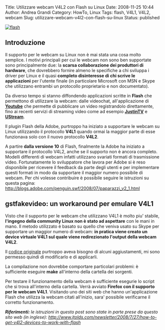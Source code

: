 Title: Utilizzare webcam V4L2 con Flash su Linux
Date: 2008-11-25 10:44
Author: Andrea Grandi
Category: HowTo, Linux
Tags: flash, V4L1, V4L2, webcam
Slug: utilizzare-webcam-v4l2-con-flash-su-linux
Status: published

[![flash]({static}/images/2008/11/flash.png)]()

## Introduzione

Il supporto per le webcam su Linux non è mai stata una cosa molto
semplice. I motivi principali per cui le webcam non sono ben supportate
sono principalmente due: la **scarsa collaborazione dei produttori di
hardware**, che dovrebbero fornire almeno le specifiche a chi sviluppa i
driver per Linux e il quasi **completo disinteresse di chi scrive le
applicazioni** per l'utente finale (in particolare Microsoft con MSN e
Skype che utilizzano entrambi un protocollo proprietario e non
documentato).

Da diverso tempo si stanno diffondendo applicazioni scritte in **Flash**
che permettono di utilizzare la webcam: dalle videochat,
all'applicazione di [**Youtube**](http://www.youtube.com/my_videos_quick_capture) che
permette di pubblicare un video registrandolo direttamente, fino ai
recenti servizi di streaming video come ad esempio [**JustinTV**](http://www.justin.tv) e
[**UStream**](http://www.ustream.tv).

Il plugin Flash della Adobe, purtroppo ha iniziato a supportare le
webcam su Linux utilizzando il protocollo **V4L1** quando ormai la
maggior parte di esse funzionava solo con il nuovo protocollo **V4L2**.

A partire **dalla versione 10** di Flash, finalmente la Adobe ha
iniziato a supportare il protocollo V4L2, anche se il supporto non è
ancora completo. Modelli differenti di webcam infatti utilizzano
svariati formati di trasmissione video. Fortunatamente lo sviluppatore
che lavora per Adobe si è reso disponibile per ricevere il feedback da
parte degli utenti e per implementare questi formati in modo da
supportare il maggior numero possibile di webcam. Per chi volesse
contribuire è possibile seguire le istruzioni su questa pagina:
<http://blogs.adobe.com/penguin.swf/2008/07/paparazzi_v2_1.html>

## gstfakevideo: un workaround per emulare V4L1

Visto che il supporto per le webcam che utilizzano V4L1 è molto piu'
stabile, **l'ingegno della community Linux non è stato ad aspettare**
con le mani in mano. Il metodo utilizzato è basato su quello che veniva
usato su Skype per supportare un maggior numero di webcam: **in pratica
viene creato un device virtuale V4L1 sul quale viene redirezionato
l'output della webcam V4L2**.

Il [codice originale](http://code.google.com/p/gstfakevideo/) purtroppo
aveva bisogno di alcuni aggiustamenti, mi sono permesso quindi di
modificarlo e di applicarli.

La compilazione non dovrebbe comportare particolari problemi: è
sufficiente eseguire **make** all'interno della cartella dei sorgenti.

Per testare il funzionamento della webcam è sufficiente esegurie lo
script che si trova all'interno della cartella. Verrà avviato **Firefox
con il supporto per le webcam V4L1**. Visitando uno dei siti web che
hanno un'applicazione Flash che utilizza la webcam citati all'inizio,
sara' possibile verificarne il corretto funzionamento.

***Riferimenti:** le istruzioni in questo post sono state in parte prese
da questo sito web (in inglese):
<http://www.jtolds.com/newsletter/2008/7/27/how-to-get-v4l2-devices-to-work-with-flash>*
